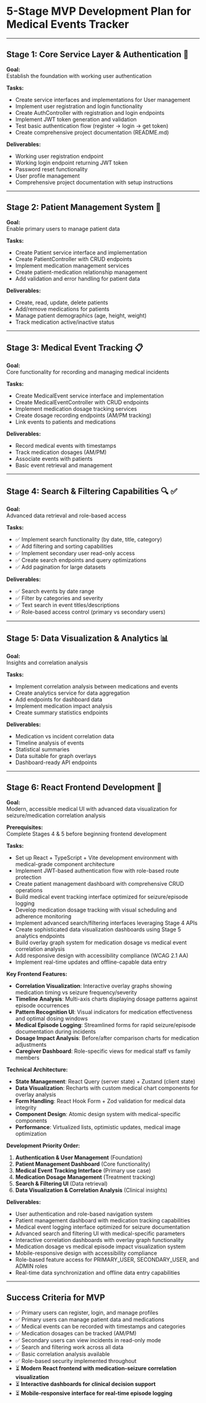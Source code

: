 
# 5-Stage MVP Development Plan for Medical Events Tracker

---

## Stage 1: Core Service Layer & Authentication 🔐

**Goal:**  
Establish the foundation with working user authentication

**Tasks:**
- Create service interfaces and implementations for User management
- Implement user registration and login functionality
- Create AuthController with registration and login endpoints
- Implement JWT token generation and validation
- Test basic authentication flow (register → login → get token)
- Create comprehensive project documentation (README.md)

**Deliverables:**
- Working user registration endpoint
- Working login endpoint returning JWT token
- Password reset functionality
- User profile management
- Comprehensive project documentation with setup instructions

---

## Stage 2: Patient Management System 👥

**Goal:**  
Enable primary users to manage patient data

**Tasks:**
- Create Patient service interface and implementation
- Create PatientController with CRUD endpoints
- Implement medication management services
- Create patient-medication relationship management
- Add validation and error handling for patient data

**Deliverables:**
- Create, read, update, delete patients
- Add/remove medications for patients
- Manage patient demographics (age, height, weight)
- Track medication active/inactive status

---

## Stage 3: Medical Event Tracking 📋

**Goal:**  
Core functionality for recording and managing medical incidents

**Tasks:**
- Create MedicalEvent service interface and implementation
- Create MedicalEventController with CRUD endpoints
- Implement medication dosage tracking services
- Create dosage recording endpoints (AM/PM tracking)
- Link events to patients and medications

**Deliverables:**
- Record medical events with timestamps
- Track medication dosages (AM/PM)
- Associate events with patients
- Basic event retrieval and management

---

## Stage 4: Search & Filtering Capabilities 🔍 ✅

**Goal:**  
Advanced data retrieval and role-based access

**Tasks:**
- ✅ Implement search functionality (by date, title, category)
- ✅ Add filtering and sorting capabilities
- ✅ Implement secondary user read-only access
- ✅ Create search endpoints and query optimizations
- ✅ Add pagination for large datasets

**Deliverables:**
- ✅ Search events by date range
- ✅ Filter by categories and severity
- ✅ Text search in event titles/descriptions
- ✅ Role-based access control (primary vs secondary users)

---

## Stage 5: Data Visualization & Analytics 📊

**Goal:**  
Insights and correlation analysis

**Tasks:**
- Implement correlation analysis between medications and events
- Create analytics service for data aggregation
- Add endpoints for dashboard data
- Implement medication impact analysis
- Create summary statistics endpoints

**Deliverables:**
- Medication vs incident correlation data
- Timeline analysis of events
- Statistical summaries
- Data suitable for graph overlays
- Dashboard-ready API endpoints

---

## Stage 6: React Frontend Development 🎨

**Goal:**  
Modern, accessible medical UI with advanced data visualization for seizure/medication correlation analysis

**Prerequisites:**  
Complete Stages 4 & 5 before beginning frontend development

**Tasks:**
- Set up React + TypeScript + Vite development environment with medical-grade component architecture
- Implement JWT-based authentication flow with role-based route protection
- Create patient management dashboard with comprehensive CRUD operations
- Build medical event tracking interface optimized for seizure/episode logging
- Develop medication dosage tracking with visual scheduling and adherence monitoring
- Implement advanced search/filtering interfaces leveraging Stage 4 APIs
- Create sophisticated data visualization dashboards using Stage 5 analytics endpoints
- Build overlay graph system for medication dosage vs medical event correlation analysis
- Add responsive design with accessibility compliance (WCAG 2.1 AA)
- Implement real-time updates and offline-capable data entry

**Key Frontend Features:**
- **Correlation Visualization**: Interactive overlay graphs showing medication timing vs seizure frequency/severity
- **Timeline Analysis**: Multi-axis charts displaying dosage patterns against episode occurrences
- **Pattern Recognition UI**: Visual indicators for medication effectiveness and optimal dosing windows
- **Medical Episode Logging**: Streamlined forms for rapid seizure/episode documentation during incidents
- **Dosage Impact Analysis**: Before/after comparison charts for medication adjustments
- **Caregiver Dashboard**: Role-specific views for medical staff vs family members

**Technical Architecture:**
- **State Management**: React Query (server state) + Zustand (client state)
- **Data Visualization**: Recharts with custom medical chart components for overlay analysis
- **Form Handling**: React Hook Form + Zod validation for medical data integrity
- **Component Design**: Atomic design system with medical-specific components
- **Performance**: Virtualized lists, optimistic updates, medical image optimization

**Development Priority Order:**
1. **Authentication & User Management** (Foundation)
2. **Patient Management Dashboard** (Core functionality)
3. **Medical Event Tracking Interface** (Primary use case)
4. **Medication Dosage Management** (Treatment tracking)
5. **Search & Filtering UI** (Data retrieval)
6. **Data Visualization & Correlation Analysis** (Clinical insights)

**Deliverables:**
- User authentication and role-based navigation system
- Patient management dashboard with medication tracking capabilities
- Medical event logging interface optimized for seizure documentation
- Advanced search and filtering UI with medical-specific parameters
- Interactive correlation dashboards with overlay graph functionality
- Medication dosage vs medical episode impact visualization system
- Mobile-responsive design with accessibility compliance
- Role-based feature access for PRIMARY_USER, SECONDARY_USER, and ADMIN roles
- Real-time data synchronization and offline data entry capabilities

---

## Success Criteria for MVP

- ✅ Primary users can register, login, and manage profiles
- ✅ Primary users can manage patient data and medications
- ✅ Medical events can be recorded with timestamps and categories
- ✅ Medication dosages can be tracked (AM/PM)
- ✅ Secondary users can view incidents in read-only mode
- ✅ Search and filtering work across all data
- ✅ Basic correlation analysis available
- ✅ Role-based security implemented throughout
- ⏳ **Modern React frontend with medication-seizure correlation visualization**
- ⏳ **Interactive dashboards for clinical decision support**
- ⏳ **Mobile-responsive interface for real-time episode logging** 
